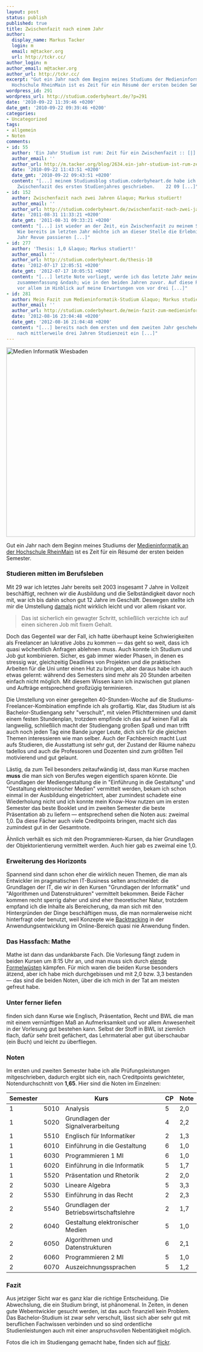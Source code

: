 ```yaml
---
layout: post
status: publish
published: true
title: Zwischenfazit nach einem Jahr
author:
  display_name: Markus Tacker
  login: m
  email: m@tacker.org
  url: http://tckr.cc/
author_login: m
author_email: m@tacker.org
author_url: http://tckr.cc/
excerpt: "Gut ein Jahr nach dem Beginn meines Studiums der Medieninformatik an der
  Hochschule RheinMain ist es Zeit für ein Résumé der ersten beiden Semester.\r\n"
wordpress_id: 291
wordpress_url: http://studium.coderbyheart.de/?p=291
date: '2010-09-22 11:39:46 +0200'
date_gmt: '2010-09-22 09:39:46 +0200'
categories:
- Uncategorized
tags:
- allgemein
- Noten
comments:
- id: 55
  author: 'Ein Jahr Studium ist rum: Zeit für ein Zwischenfazit :: [|] m.tacker.org'
  author_email: ''
  author_url: http://m.tacker.org/blog/2634.ein-jahr-studium-ist-rum-zeit-fur-ein-zwischenfazit.html
  date: '2010-09-22 11:43:51 +0200'
  date_gmt: '2010-09-22 09:43:51 +0200'
  content: "[...] meinem Studiumsblog studium.coderbyheart.de habe ich ein ausführliches
    Zwischenfazit des ersten Studienjahres geschrieben.    22 09 [...]"
- id: 152
  author: Zwischenfazit nach zwei Jahren &laquo; Markus studiert!
  author_email: ''
  author_url: http://studium.coderbyheart.de/zwischenfazit-nach-zwei-jahren
  date: '2011-08-31 11:33:21 +0200'
  date_gmt: '2011-08-31 09:33:21 +0200'
  content: "[...] ist wieder an der Zeit, ein Zwischenfazit zu meinem Studium zu ziehen.
    Wie bereits im letzten Jahr möchte ich an dieser Stelle die Erlebnisse im vergangenen
    Jahr Revue passieren [...]"
- id: 277
  author: 'Thesis: 1,0 &laquo; Markus studiert!'
  author_email: ''
  author_url: http://studium.coderbyheart.de/thesis-10
  date: '2012-07-17 12:05:51 +0200'
  date_gmt: '2012-07-17 10:05:51 +0200'
  content: "[...] letzte Note vorliegt, werde ich das letzte Jahr meines Studiums
    zusammenfassung &ndash; wie in den beiden Jahren zuvor. Auf diese Retrospektive,
    vor allem im Hinblick auf meine Erwartungen von vor drei [...]"
- id: 281
  author: Mein Fazit zum Medieninformatik-Studium &laquo; Markus studiert!
  author_email: ''
  author_url: http://studium.coderbyheart.de/mein-fazit-zum-medieninformatik-studium
  date: '2012-08-16 23:04:48 +0200'
  date_gmt: '2012-08-16 21:04:48 +0200'
  content: "[...] bereits nach dem ersten und dem zweiten Jahr geschehen, ziehe ich
    nach mittlerweile drei Jahren Studienzeit ein [...]"
---
```

<p><a title="Zu flickr-Set Studium" href="http://www.flickr.com/photos/tacker/sets/72157623378309778"><img src="http://farm5.static.flickr.com/4066/4345409757_efcef85f98_b.jpg" alt="Medien Informatik Wiesbaden" width="500" /></a></p>
<p>Gut ein Jahr nach dem Beginn meines Studiums der <a href="http://www.hs-rm.de/dcsm/studiengaenge/medieninformatik-bsc/index.html">Medieninformatik an der Hochschule RheinMain</a> ist es Zeit für ein Résumé der ersten beiden Semester.<br />
<a id="more"></a><a id="more-291"></a></p>
<h3 class="textimage">Studieren mitten im Berufsleben</h3>
<p>Mit 29 war ich letztes Jahr bereits seit 2003 insgesamt 7 Jahre in Vollzeit beschäftigt, rechnen wir die Ausbildung und die Selbständigkeit davor noch mit, war ich bis dahin schon gut 12 Jahre im Geschäft. Deswegen stellte ich mir die Umstellung <a href="http://m.tacker.org/blog/1574.erststudium-mit-29-dank-aufstiegsstipendium.html">damals</a> nicht wirklich leicht und vor allem riskant vor.</p>
<blockquote><p>Das ist sicherlich ein gewagter Schritt, schließlich verzichte ich auf einen sicheren Job mit fixem Gehalt.</p></blockquote>
<p>Doch das Gegenteil war der Fall, ich hatte überhaupt keine Schwierigkeiten als Freelancer an lukrative Jobs zu kommen — das geht so weit, dass ich quasi wöchentlich Anfragen ablehnen muss. Auch konnte ich Studium und Job gut kombinieren. Sicher, es gab immer wieder Phasen, in denen es stressig war, gleichzeitig Deadlines von Projekten und die praktischen Arbeiten für die Uni unter einen Hut zu bringen, aber daraus habe ich auch etwas gelernt: während des Semesters sind mehr als 20 Stunden arbeiten einfach nicht möglich. Mit diesem Wissen kann ich inzwischen gut planen und Aufträge entsprechend großzügig terminieren.</p>
<p>Die Umstellung von einer geregelten 40-Stunden-Woche auf die Studiums-Freelancer-Kombination empfinde ich als großartig. Klar, das Studium ist als Bachelor-Studiengang sehr "verschult", mit vielen Pflichtterminen und damit einem festen Stundenplan, trotzdem empfinde ich das auf keinen Fall als langweilig, schließlich macht der Studiengang großen Spaß und man trifft auch noch jeden Tag eine Bande junger Leute, dich sich für die gleichen Themen interessieren wie man selber. Auch der Fachbereich macht Lust aufs Studieren, die Ausstattung ist sehr gut, der Zustand der Räume nahezu tadellos und auch die Professoren und Dozenten sind zum größten Teil motivierend und gut gelaunt.</p>
<p>Lästig, da zum Teil besonders zeitaufwändig ist, dass man Kurse machen <strong>muss</strong> die man sich von Berufes wegen eigentlich sparen könnte. Die Grundlagen der Mediengestaltung die in "Einführung in die Gestaltung" und "Gestaltung elektronischer Medien" vermittelt werden, bekam ich schon einmal in der Ausbildung eingetrichtert, aber zumindest schadete eine Wiederholung nicht und ich konnte mein Know-How nutzen um im ersten Semester das beste Booklet und im zweiten Semester die beste Präsentation ab zu liefern — entsprechend sehen die Noten aus: zweimal 1,0. Da diese Fächer auch viele Creditpoints bringen, macht sich das zumindest gut in der Gesamtnote.</p>
<p>Ähnlich verhält es sich mit den Programmieren-Kursen, da hier Grundlagen der Objektorientierung vermittelt werden. Auch hier gab es zweimal eine 1,0.</p>
<h3 class="textimage">Erweiterung des Horizonts</h3>
<p>Spannend sind dann schon eher die wirklich neuen Themen, die man als Entwickler im pragmatischen IT-Business selten anschneidet: die Grundlagen der IT, die wir in den Kursen "Grundlagen der Informatik" und "Algorithmen und Datenstrukturen" vermittelt bekommen. Beide Fächer kommen recht sperrig daher und sind eher theoretischer Natur, trotzdem empfand ich die Inhalte als Bereicherung, da man sich mit den Hintergründen der Dinge beschäftigen muss, die man normalerweise nicht hinterfragt oder benutzt, weil Konzepte wie <a href="http://de.wikipedia.org/wiki/Backtracking">Backtracking</a> in der Anwendungsentwicklung im Online-Bereich quasi nie Anwendung finden.</p>
<h3 class="textimage">Das Hassfach: Mathe</h3>
<p>Mathe ist dann das undankbarste Fach. Die Vorlesung fängt zudem in beiden Kursen um 8:15 Uhr an, und man muss sich durch <a href="http://www.flickr.com/photos/tacker/4726692127/">elende Formelwüsten</a> kämpfen. Für mich waren die beiden Kurse besonders ätzend, aber ich habe mich durchgebissen und mit 2,0 bzw. 3,3 bestanden — das sind die beiden Noten, über die ich mich in der Tat am meisten gefreut habe.</p>
<h3 class="textimage">Unter ferner liefen</h3>
<p>finden sich dann Kurse wie Englisch, Präsentation, Recht und BWL die man mit einem vernünftigen Maß an Aufmerksamkeit und vor allem Anwesenheit in der Vorlesung gut bestehen kann. Selbst der Stoff in BWL ist ziemlich flach, dafür sehr breit gefächert, das Lehrmaterial aber gut überschaubar (ein Buch) und leicht zu überfliegen.</p>
<h3 class="textimage">Noten</h3>
<p>Im ersten und zweiten Semester habe ich alle Prüfungsleistungen mitgeschrieben, dadurch ergibt sich ein, nach Creditpoints gewichteter, Notendurchschnitt von <strong>1,65</strong>. Hier sind die Noten im Einzelnen:</p>
<table class="normal">
<thead>
<tr>
<th>Semester</th>
<th colspan="2">Kurs</th>
<th>CP</th>
<th>Note</th>
</tr>
</thead>
<tbody>
<tr>
<td class="center">1</td>
<td>5010</td>
<td>Analysis</td>
<td class="center">5</td>
<td>2,0</td>
</tr>
<tr>
<td class="center">1</td>
<td>5020</td>
<td>Grundlagen der Signalverarbeitung</td>
<td class="center">4</td>
<td>2,2</td>
</tr>
<tr>
<td class="center">1</td>
<td>5510</td>
<td>Englisch für Informatiker</td>
<td class="center">2</td>
<td>1,3</td>
</tr>
<tr>
<td class="center">1</td>
<td>6010</td>
<td>Einführung in die Gestaltung</td>
<td class="center">6</td>
<td>1,0</td>
</tr>
<tr>
<td class="center">1</td>
<td>6030</td>
<td>Programmieren 1 MI</td>
<td class="center">6</td>
<td>1,0</td>
</tr>
<tr>
<td class="center">1</td>
<td>6020</td>
<td>Einführung in die Informatik</td>
<td class="center">5</td>
<td>1,7</td>
</tr>
<tr>
<td class="center">1</td>
<td>5520</td>
<td>Präsentation und Rhetorik</td>
<td class="center">2</td>
<td>2,0</td>
</tr>
<tr>
<td class="center">2</td>
<td>5030</td>
<td>Lineare Algebra</td>
<td class="center">5</td>
<td>3,3</td>
</tr>
<tr>
<td class="center">2</td>
<td>5530</td>
<td>Einführung in das Recht</td>
<td class="center">2</td>
<td>2,3</td>
</tr>
<tr>
<td class="center">2</td>
<td>5540</td>
<td>Grundlagen der Betriebswirtschaftslehre</td>
<td class="center">2</td>
<td>1,7</td>
</tr>
<tr>
<td class="center">2</td>
<td>6040</td>
<td>Gestaltung elektronischer Medien</td>
<td class="center">5</td>
<td>1,0</td>
</tr>
<tr>
<td class="center">2</td>
<td>6050</td>
<td>Algorithmen und Datenstrukturen</td>
<td class="center">6</td>
<td>2,1</td>
</tr>
<tr>
<td class="center">2</td>
<td>6060</td>
<td>Programmieren 2 MI</td>
<td class="center">5</td>
<td>1,0</td>
</tr>
<tr>
<td class="center">2</td>
<td>6070</td>
<td>Auszeichnungssprachen</td>
<td class="center">5</td>
<td>1,2</td>
</tr>
</tbody>
</table>
<h3 class="textimage">Fazit</h3>
<p>Aus jetziger Sicht war es ganz klar die richtige Entscheidung. Die Abwechslung, die ein Studium bringt, ist phänomenal. In Zeiten, in denen gute Webentwickler gesucht werden, ist das auch finanziell kein Problem. Das Bachelor-Studium ist zwar sehr verschult, lässt sich aber sehr gut mit beruflichen Fachwissen verbinden und so sind ordentliche Studienleistungen auch mit einer anspruchsvollen Nebentätigkeit möglich.</p>
<p>Fotos die ich im Studiengang gemacht habe, finden sich auf <a href="http://www.flickr.com/photos/tacker/sets/72157623378309778/">flickr</a>.</p>
